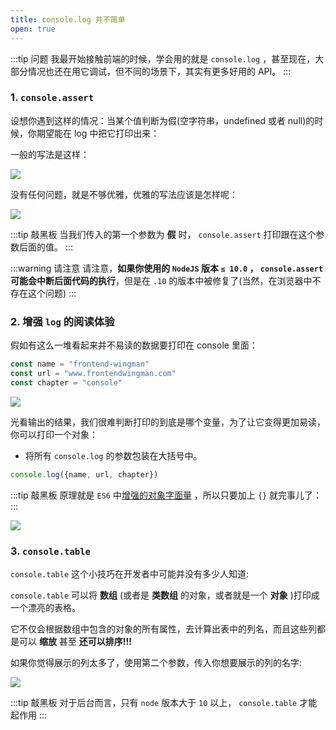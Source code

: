 ```yaml
---
title: console.log 并不简单
open: true
---
```


:::tip 问题
我最开始接触前端的时候，学会用的就是 `console.log` ，甚至现在，大部分情况也还在用它调试，但不同的场景下，其实有更多好用的 API。
:::

### 1. `console.assert` 

设想你遇到这样的情况：当某个值判断为假(空字符串，undefined 或者 null)的时候，你期望能在 log 中把它打印出来：

一般的写法是这样：

![](https://wingman-1300536089.file.myqcloud.com//chrome/C03/if-log.gif)

没有任何问题，就是不够优雅，优雅的写法应该是怎样呢：

![](https://wingman-1300536089.file.myqcloud.com//chrome/C03/console_assert.gif)

:::tip 敲黑板
当我们传入的第一个参数为 **假** 时， `console.assert` 打印跟在这个参数后面的值。
:::

:::warning 请注意
请注意，**如果你使用的 `NodeJS` 版本 `≤ 10.0` ， `console.assert` 可能会中断后面代码的执行**，但是在 `.10` 的版本中被修复了(当然，在浏览器中不存在这个问题)
:::

### 2. 增强 `log` 的阅读体验

假如有这么一堆看起来并不易读的数据要打印在 console 里面：

``` javascript
const name = "frontend-wingman"
const url = "www.frontendwingman.com"
const chapter = "console"
```

![](https://wingman-1300536089.file.myqcloud.com//chrome/C03/logObject.png)

光看输出的结果，我们很难判断打印的到底是哪个变量，为了让它变得更加易读，你可以打印一个对象：

* 将所有 `console.log` 的参数包装在大括号中。

``` javascript
console.log({name, url, chapter})
```

:::tip 敲黑板
原理就是 `ES6` 中[增强的对象字面量](https://developer.mozilla.org/en-US/docs/Web/JavaScript/Guide/Grammar_and_types#Object_literals) ，所以只要加上 `{}` 就完事儿了：
:::

![](https://wingman-1300536089.file.myqcloud.com//chrome/C03/logObject01.png)

### 3. `console.table` 

`console.table` 这个小技巧在开发者中可能并没有多少人知道: 

`console.table` 可以将 **数组** (或者是 **类数组** 的对象，或者就是一个 **对象** )打印成一个漂亮的表格。

它不仅会根据数组中包含的对象的所有属性，去计算出表中的列名，而且这些列都是可以 **缩放** 甚至 **还可以排序!!!**

如果你觉得展示的列太多了，使用第二个参数，传入你想要展示的列的名字:

![](https://wingman-1300536089.file.myqcloud.com//chrome/C03/console_table.gif)

:::tip 敲黑板
对于后台而言，只有 `node` 版本大于 `10` 以上， `console.table` 才能起作用
:::
